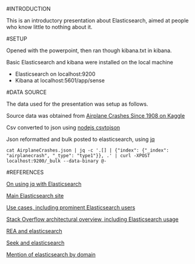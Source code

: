 #INTRODUCTION

This is an introductory presentation about Elasticsearch, aimed at people who know little to nothing about it.

#SETUP

Opened with the powerpoint, then ran though kibana.txt in kibana.

Basic Elasticsearch and kibana were installed on the local machine 
* Elasticsearch on localhost:9200
* Kibana at localhost:5601/app/sense

#DATA SOURCE

The data used for the presentation was setup as follows.

Source data was obtained from [Airplane Crashes Since 1908 on Kaggle](https://www.kaggle.com/saurograndi/airplane-crashes-since-1908)

Csv converted to json using [nodejs csvtojson](https://www.npmjs.com/package/csvtojson)

Json reformatted and bulk posted to elasticsearch, using [jq](https://stedolan.github.io/jq/)
```
cat AirplaneCrashes.json | jq -c '.[] | {"index": {"_index": "airplanecrash", "_type": "type1"}}, .' | curl -XPOST localhost:9200/_bulk --data-binary @-
```

#REFERENCES

[On using jq with Elasticsearch](http://kevinmarsh.com/2014/10/23/using-jq-to-import-json-into-elasticsearch.html)

[Main Elasticsearch site](https://www.elastic.co)

[Use cases, including prominent Elasticsearch users](https://www.elastic.co/use-cases)

[Stack Overflow architectural overview, including Elasticsearch usage](http://nickcraver.com/blog/2016/02/17/stack-overflow-the-architecture-2016-edition/)

[REA and elasticsearch](https://www.elastic.co/elasticon/tour/2015/sydney/rea-group-elasticsearch-powers-real-estate-searches)

[Seek and elasticsearch](https://speakerdeck.com/elastic/seek-elasticsearch-from-hack-to-production)

[Mention of elasticsearch by domain](http://tech.domain.com.au/2015/04/chatops-at-domain-group/)

